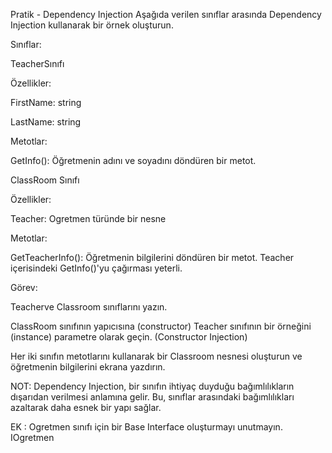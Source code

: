 Pratik - Dependency Injection
Aşağıda verilen sınıflar arasında Dependency Injection kullanarak bir örnek oluşturun.

Sınıflar:

TeacherSınıfı

Özellikler:

FirstName: string

LastName: string

Metotlar:

GetInfo(): Öğretmenin adını ve soyadını döndüren bir metot.

ClassRoom Sınıfı

Özellikler:

Teacher: Ogretmen türünde bir nesne

Metotlar:

GetTeacherInfo(): Öğretmenin bilgilerini döndüren bir metot. Teacher içerisindeki GetInfo()'yu çağırması yeterli.

Görev:

Teacherve Classroom sınıflarını yazın.

ClassRoom sınıfının yapıcısına (constructor) Teacher sınıfının bir örneğini (instance) parametre olarak geçin. (Constructor Injection)

Her iki sınıfın metotlarını kullanarak bir Classroom nesnesi oluşturun ve öğretmenin bilgilerini ekrana yazdırın.

NOT: Dependency Injection, bir sınıfın ihtiyaç duyduğu bağımlılıkların dışarıdan verilmesi anlamına gelir. Bu, sınıflar arasındaki bağımlılıkları azaltarak daha esnek bir yapı sağlar.

EK : Ogretmen sınıfı için bir Base Interface oluşturmayı unutmayın. IOgretmen
